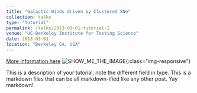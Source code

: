 ```yaml
---
title: "Galactic Winds driven by Clustered SNe"
collection: talks
type: "Tutorial"
permalink: /talks/2013-03-01-tutorial-1
venue: "UC-Berkeley Institute for Testing Science"
date: 2013-03-01
location: "Berkeley CA, USA"
---
```


[More information here](http://exampleurl.com)
![SHOW_ME_THE_IMAGE](/images/500x300.png){:class="img-responsive"}


This is a description of your tutorial, note the different field in type. This is a markdown files that can be all markdown-ified like any other post. Yay markdown!

